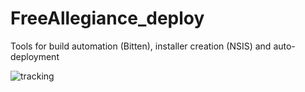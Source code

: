 FreeAllegiance_deploy
=====================

Tools for build automation (Bitten), installer creation (NSIS) and auto-deployment

![tracking](http://c.statcounter.com/10000712/0/f7a85520/1/)
